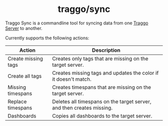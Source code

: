 
<h1 align="center">traggo/sync</h1>

Traggo Sync is a commandline tool for syncing data from one [Traggo Server](https://github.com/traggo/server) to another.

Currently supports the following actions:

| Action              | Description                                                           |
|---------------------|-----------------------------------------------------------------------|
| Create missing tags | Creates only tags that are missing on the target server.              |
| Create all tags     | Creates missing tags and updates the color if it doesn't match.       |
| Missing timespans   | Creates timespans that are missing on the target server.              |
| Replace timespans   | Deletes all timespans on the target server, and then creates missing. |
| Dashboards          | Copies all dashboards to the target server.                           |

